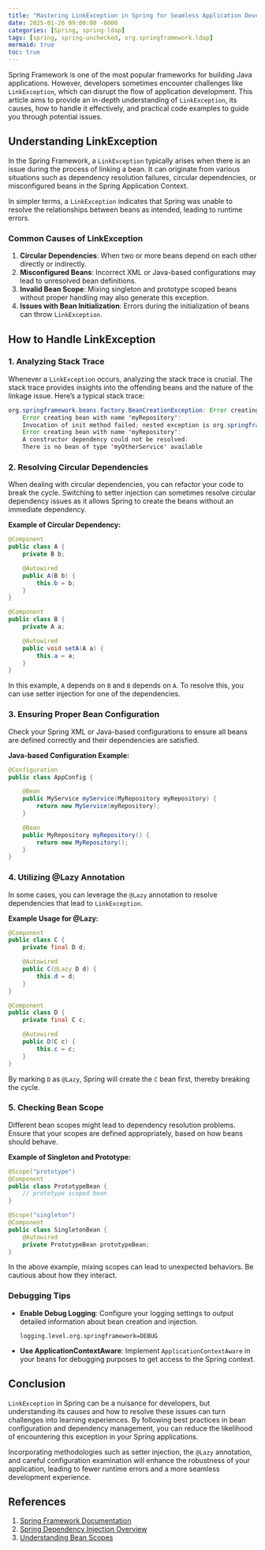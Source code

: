 ```yaml
---
title: "Mastering LinkException in Spring for Seamless Application Development"
date: 2025-01-26 09:00:00 -0000
categories: [Spring, spring-ldap]
tags: [spring, spring-unchecked, org.springframework.ldap]
mermaid: true
toc: true
---
```



Spring Framework is one of the most popular frameworks for building Java applications. However, developers sometimes encounter challenges like `LinkException`, which can disrupt the flow of application development. This article aims to provide an in-depth understanding of `LinkException`, its causes, how to handle it effectively, and practical code examples to guide you through potential issues.

## Understanding LinkException

In the Spring Framework, a `LinkException` typically arises when there is an issue during the process of linking a bean. It can originate from various situations such as dependency resolution failures, circular dependencies, or misconfigured beans in the Spring Application Context.

In simpler terms, a `LinkException` indicates that Spring was unable to resolve the relationships between beans as intended, leading to runtime errors.

### Common Causes of LinkException

1. **Circular Dependencies**: When two or more beans depend on each other directly or indirectly.
2. **Misconfigured Beans**: Incorrect XML or Java-based configurations may lead to unresolved bean definitions.
3. **Invalid Bean Scope**: Mixing singleton and prototype scoped beans without proper handling may also generate this exception.
4. **Issues with Bean Initialization**: Errors during the initialization of beans can throw `LinkException`.

## How to Handle LinkException

### 1. Analyzing Stack Trace

Whenever a `LinkException` occurs, analyzing the stack trace is crucial. The stack trace provides insights into the offending beans and the nature of the linkage issue. Here’s a typical stack trace:

```java
org.springframework.beans.factory.BeanCreationException: Error creating bean with name 'myService': 
    Error creating bean with name 'myRepository': 
    Invocation of init method failed; nested exception is org.springframework.beans.factory.BeanCurrentlyInCreationException: 
    Error creating bean with name 'myRepository': 
    A constructor dependency could not be resolved: 
    There is no bean of type 'myOtherService' available
```

### 2. Resolving Circular Dependencies

When dealing with circular dependencies, you can refactor your code to break the cycle. Switching to setter injection can sometimes resolve circular dependency issues as it allows Spring to create the beans without an immediate dependency.

**Example of Circular Dependency:**

```java
@Component
public class A {
    private B b;

    @Autowired
    public A(B b) {
        this.b = b;
    }
}

@Component
public class B {
    private A a;

    @Autowired
    public void setA(A a) {
        this.a = a;
    }
}
```

In this example, `A` depends on `B` and `B` depends on `A`. To resolve this, you can use setter injection for one of the dependencies.

### 3. Ensuring Proper Bean Configuration

Check your Spring XML or Java-based configurations to ensure all beans are defined correctly and their dependencies are satisfied.

**Java-based Configuration Example:**

```java
@Configuration
public class AppConfig {

    @Bean
    public MyService myService(MyRepository myRepository) {
        return new MyService(myRepository);
    }

    @Bean
    public MyRepository myRepository() {
        return new MyRepository();
    }
}
```

### 4. Utilizing @Lazy Annotation

In some cases, you can leverage the `@Lazy` annotation to resolve dependencies that lead to `LinkException`.

**Example Usage for @Lazy:**

```java
@Component
public class C {
    private final D d;

    @Autowired
    public C(@Lazy D d) {
        this.d = d;
    }
}

@Component
public class D {
    private final C c;

    @Autowired
    public D(C c) {
        this.c = c;
    }
}
```

By marking `D` as `@Lazy`, Spring will create the `C` bean first, thereby breaking the cycle.

### 5. Checking Bean Scope

Different bean scopes might lead to dependency resolution problems. Ensure that your scopes are defined appropriately, based on how beans should behave.

**Example of Singleton and Prototype:**

```java
@Scope("prototype")
@Component
public class PrototypeBean {
    // prototype scoped bean
}

@Scope("singleton")
@Component
public class SingletonBean {
    @Autowired
    private PrototypeBean prototypeBean;
}
```

In the above example, mixing scopes can lead to unexpected behaviors. Be cautious about how they interact.

### Debugging Tips

- **Enable Debug Logging**: Configure your logging settings to output detailed information about bean creation and injection. 
    ```properties
    logging.level.org.springframework=DEBUG
    ```
- **Use ApplicationContextAware**: Implement `ApplicationContextAware` in your beans for debugging purposes to get access to the Spring context.

## Conclusion

`LinkException` in Spring can be a nuisance for developers, but understanding its causes and how to resolve these issues can turn challenges into learning experiences. By following best practices in bean configuration and dependency management, you can reduce the likelihood of encountering this exception in your Spring applications.

Incorporating methodologies such as setter injection, the `@Lazy` annotation, and careful configuration examination will enhance the robustness of your application, leading to fewer runtime errors and a more seamless development experience.

## References

1. [Spring Framework Documentation](https://docs.spring.io/spring-framework/docs/current/reference/html/core.html#beans-introduction)
2. [Spring Dependency Injection Overview](https://spring.io/guides/gs/dependency-injection/)
3. [Understanding Bean Scopes](https://www.baeldung.com/spring-bean-scopes)